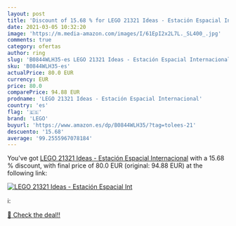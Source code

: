 ```yaml
---
layout: post
title: 'Discount of 15.68 % for LEGO 21321 Ideas - Estación Espacial Int'
date: 2021-03-05 10:32:20
image: 'https://m.media-amazon.com/images/I/61EpI2x2L7L._SL400_.jpg'
comments: true
category: ofertas
author: ring
slug: 'B0844WLH35-es LEGO 21321 Ideas - Estación Espacial Internacional'
sku: 'B0844WLH35-es'
actualPrice: 80.0 EUR
currency: EUR
price: 80.0
comparePrice: 94.88 EUR
prodname: 'LEGO 21321 Ideas - Estación Espacial Internacional'
country: 'es'
flag: '🇪🇸'
brand: 'LEGO'
buyurl: 'https://www.amazon.es/dp/B0844WLH35/?tag=tolees-21'
descuento: '15.68'
average: '99.2555967078184'
---
```


You've got [LEGO 21321 Ideas - Estación Espacial Internacional](https://www.amazon.es/dp/B0844WLH35/?tag=tolees-21) with a  15.68 % discount, with final price of 80.0 EUR (original: 94.88 EUR) at the following link:

[![LEGO 21321 Ideas - Estación Espacial Int](https://m.media-amazon.com/images/I/61EpI2x2L7L._SL400_.jpg)](https://www.amazon.es/dp/B0844WLH35/?tag=tolees-21)

ℹ️:


[🛒 Check the deal!!](https://www.amazon.es/dp/B0844WLH35/?tag=tolees-21)
